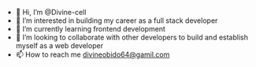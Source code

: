 - 👋 Hi, I’m @Divine-cell
- 👀 I’m interested in building my career as a full stack developer
- 🌱 I’m currently learning frontend development 
- 💞️ I’m looking to collaborate with other developers to build and establish myself as a web developer 
- 📫 How to reach me divineobido64@gamil.com

<!---
Divine-cell/Divine-cell is a ✨ special ✨ repository because its `README.md` (this file) appears on your GitHub profile.
You can click the Preview link to take a look at your changes.
--->
